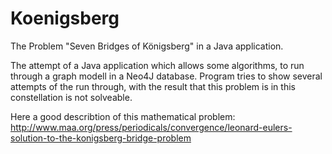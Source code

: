 # Koenigsberg
The Problem "Seven Bridges of Königsberg" in a Java application. 

The attempt of a Java application which allows some algorithms, to run through a graph modell in a Neo4J database. Program tries 
to show several attempts of the run through, with the result that this problem is in this constellation
is not solveable. 

Here a good describtion of this mathematical problem: 
http://www.maa.org/press/periodicals/convergence/leonard-eulers-solution-to-the-konigsberg-bridge-problem
